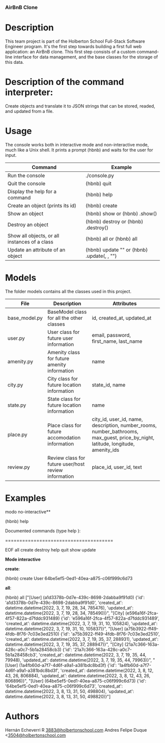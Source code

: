 ### AirBnB Clone

# Description
This team project is part of the Holberton School Full-Stack Software Engineer program. It's the first step towards building a first full web application: an AirBnB clone. This first step consists of a custom command-line interface for data management, and the base classes for the storage of this data.

# Description of the command interpreter:
Create objects and translate it to JSON strings that can be stored, readed, and updated from a file.

# Usage
The console works both in interactive mode and non-interactive mode, much like a Unix shell. It prints a prompt (hbnb) and waits for the user for input.

| Command| Example|
| ----- | ---- |
| Run the console | ./console.py |
| Quit the console | (hbnb) quit |
| Display the help for a command | (hbnb) help <command> |
| Create an object (prints its id) | (hbnb) create <class> |
| Show an object | (hbnb) show <class> <id> or (hbnb) <class>.show(<id>) |
| Destroy an object | (hbnb) destroy <class> <id> or (hbnb) <class>.destroy(<id>) |
| Show all objects, or all instances of a class | (hbnb) all or (hbnb) all <class> |
| Update an attribute of an object | (hbnb) update <class> <id> <attribute name> "<attribute value>" or (hbnb) <class>.update(<id>, <attribute name>, "<attribute value>") |

# Models

The folder models contains all the classes used in this project.

| File| Description| Attributes|
| ----- | ---- | ---- |
| base_model.py | BaseModel class for all the other classes | id, created_at, updated_at |
| user.py | User class for future user information | email, password, first_name, last_name |
| amenity.py | Amenity class for future amenity information | name |
| city.py | City class for future location information | state_id, name |
| state.py | State class for future location information | name |
| place.py | Place class for future accomodation information | city_id, user_id, name, description, number_rooms, number_bathrooms, max_guest, price_by_night, latitude, longitude, amenity_ids |
| review.py | Review class for future user/host review information | place_id, user_id, text |

# Examples
modo no-interactive**

(hbnb) help

Documented commands (type help <topic>):

======================================

EOF  all  create  destroy  help  quit  show  update



**Mode interactive**

**create**:

(hbnb) create User
64be5ef5-0ed1-40ea-a875-c06f999c6d73

**all**:

(hbnb) all
["[User] (a1d3378b-0d7e-439c-8698-2dabba9f91d0) {'id': 'a1d3378b-0d7e-439c-8698-2dabba9f91d0', 'created_at': datetime.datetime(2022, 3, 7, 19, 28, 34, 785476), 'updated_at': datetime.datetime(2022, 3, 7, 19, 28, 34, 785490)}", "[City] (e596a16f-2fca-4f57-822a-d7fddc931489) {'id': 'e596a16f-2fca-4f57-822a-d7fddc931489', 'created_at': datetime.datetime(2022, 3, 7, 19, 31, 10, 105824), 'updated_at': datetime.datetime(2022, 3, 7, 19, 31, 10, 105837)}", "[User] (a75b3922-ff49-4fdb-8f76-7c03e3ed2510) {'id': 'a75b3922-ff49-4fdb-8f76-7c03e3ed2510', 'created_at': datetime.datetime(2022, 3, 7, 19, 35, 37, 288931), 'updated_at': datetime.datetime(2022, 3, 7, 19, 35, 37, 288947)}", "[City] (21a7c366-163a-428c-a0c7-5b1a28458cb3) {'id': '21a7c366-163a-428c-a0c7-5b1a28458cb3', 'created_at': datetime.datetime(2022, 3, 7, 19, 35, 44, 79948), 'updated_at': datetime.datetime(2022, 3, 7, 19, 35, 44, 79963)}", "[User] (1a4fb60d-a7f7-4d6f-a9a1-a381bdc8bd3f) {'id': '1a4fb60d-a7f7-4d6f-a9a1-a381bdc8bd3f', 'created_at': datetime.datetime(2022, 3, 8, 12, 43, 26, 806884), 'updated_at': datetime.datetime(2022, 3, 8, 12, 43, 26, 806896)}", "[User] (64be5ef5-0ed1-40ea-a875-c06f999c6d73) {'id': '64be5ef5-0ed1-40ea-a875-c06f999c6d73', 'created_at': datetime.datetime(2022, 3, 8, 13, 31, 50, 498804), 'updated_at': datetime.datetime(2022, 3, 8, 13, 31, 50, 498820)}"]

# Authors

Hernán Echeverri R <3883@holbertonschool.com>
Andres Felipe Duque <3504@holbertonschool.com